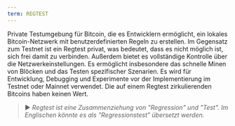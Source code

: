 ```yaml
---
term: REGTEST
---
```


Private Testumgebung für Bitcoin, die es Entwicklern ermöglicht, ein lokales Bitcoin-Netzwerk mit benutzerdefinierten Regeln zu erstellen. Im Gegensatz zum Testnet ist ein Regtest privat, was bedeutet, dass es nicht möglich ist, sich frei damit zu verbinden. Außerdem bietet es vollständige Kontrolle über die Netzwerkeinstellungen. Es ermöglicht insbesondere das schnelle Minen von Blöcken und das Testen spezifischer Szenarien. Es wird für Entwicklung, Debugging und Experimente vor der Implementierung im Testnet oder Mainnet verwendet. Die auf einem Regtest zirkulierenden Bitcoins haben keinen Wert.

> ► *Regtest ist eine Zusammenziehung von "Regression" und "Test". Im Englischen könnte es als "Regressionstest" übersetzt werden.*